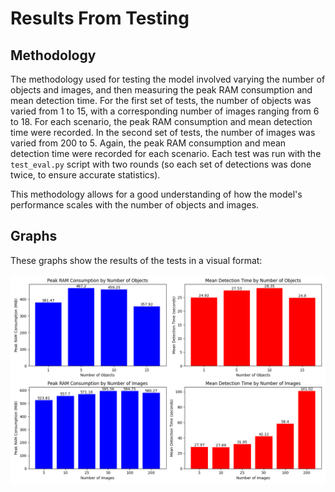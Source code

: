 ---
---

# Results From Testing

## Methodology

The methodology used for testing the model involved varying the number of objects and images, and then measuring the peak RAM consumption and mean detection time. For the first set of tests, the number of objects was varied from 1 to 15, with a corresponding number of images ranging from 6 to 18. For each scenario, the peak RAM consumption and mean detection time were recorded. In the second set of tests, the number of images was varied from 200 to 5. Again, the peak RAM consumption and mean detection time were recorded for each scenario. Each test was run with the `test_eval.py` script with two rounds (so each set of detections was done twice, to ensure accurate statistics).

This methodology allows for a good understanding of how the model's performance scales with the number of objects and images.

## Graphs

These graphs show the results of the tests in a visual format:

![graphs](./images/graphs.png)
